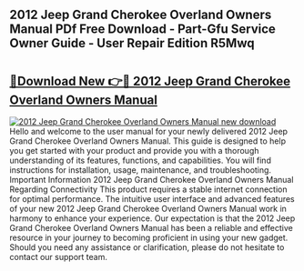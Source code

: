 ## 2012 Jeep Grand Cherokee Overland Owners Manual PDf Free Download - Part-Gfu Service Owner Guide - User Repair Edition R5Mwq

# <h2><a href="http://bc13966.oget.top/?id=2012+Jeep+Grand+Cherokee+Overland+Owners+Manual">🔗Download New 👉🔴 2012 Jeep Grand Cherokee Overland Owners Manual</a></h2>

[![2012 Jeep Grand Cherokee Overland Owners Manual new download](https://i.imgur.com/5g1atiW.png)](http://bc13966.oget.top/?id=2012+Jeep+Grand+Cherokee+Overland+Owners+Manual)
Hello and welcome to the user manual for your newly delivered 2012 Jeep Grand Cherokee Overland Owners Manual. This guide is designed to help you get started with your product and provide you with a thorough understanding of its features, functions, and capabilities. You will find instructions for installation, usage, maintenance, and troubleshooting. Important Information 2012 Jeep Grand Cherokee Overland Owners Manual Regarding Connectivity This product requires a stable internet connection for optimal performance. The intuitive user interface and advanced features of your new 2012 Jeep Grand Cherokee Overland Owners Manual work in harmony to enhance your experience. Our expectation is that the 2012 Jeep Grand Cherokee Overland Owners Manual has been a reliable and effective resource in your journey to becoming proficient in using your new gadget. Should you need any assistance or clarification, please do not hesitate to contact our support team.
